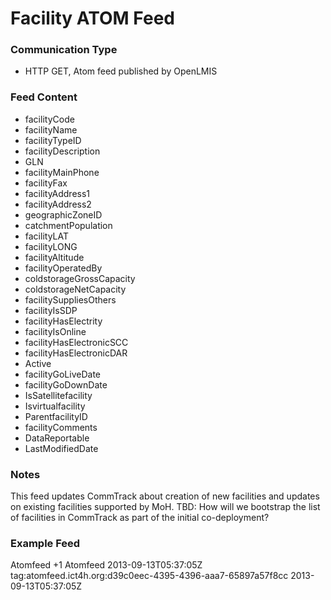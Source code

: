 # Facility ATOM Feed

### Communication Type

- HTTP GET, Atom feed published by OpenLMIS

### Feed Content

- facilityCode
- facilityName
- facilityTypeID
- facilityDescription
- GLN
- facilityMainPhone
- facilityFax
- facilityAddress1
- facilityAddress2
- geographicZoneID
- catchmentPopulation
- facilityLAT
- facilityLONG
- facilityAltitude
- facilityOperatedBy
- coldstorageGrossCapacity
- coldstorageNetCapacity
- facilitySuppliesOthers
- facilityIsSDP
- facilityHasElectrity
- facilityIsOnline
- facilityHasElectronicSCC
- facilityHasElectronicDAR
- Active
- facilityGoLiveDate
- facilityGoDownDate
- IsSatellitefacility
- Isvirtualfacility
- ParentfacilityID
- facilityComments
- DataReportable
- LastModifiedDate

### Notes

This feed updates CommTrack about creation of new facilities and updates on existing facilities supported by MoH.
TBD: How will we bootstrap the list of facilities in CommTrack as part of the initial co-deployment?  

### Example Feed

<?xml version="1.0" encoding="UTF-8"?>
<feed xmlns="http://www.w3.org/2005/Atom">
 <title>Event feed</title>
 <link rel="self" type="application/atom+xml" href="https://uat.221.134.198.28.xip.io/feeds/facility/recent" />
 <link rel="via" type="application/atom+xml" href="https://uat.221.134.198.28.xip.io/feeds/facility/1" />
 <author>
   <name>Atomfeed</name>
 </author>
 <id>+1</id>
 <generator uri="https://github.com/ICT4H/atomfeed">Atomfeed</generator>
 <updated>2013-09-13T05:37:05Z</updated>
 <entry>
   <title>Facility</title>
   <category term="facility" />
   <id>tag:atomfeed.ict4h.org:d39c0eec-4395-4396-aaa7-65897a57f8cc</id>
   <updated>2013-09-13T05:37:05Z</updated>
   <content type="application/vnd.atomfeed+xml"><![CDATA[{"code":"F10","name":"Village Dispensary","type":"Warehouse",  
   "description":"IT department","mainPhone":"9876234981","fax":"fax","address1":"A","address2":"B","geographicZone":  
   "District1","catchmentPopulation":333,"latitude":22.1,"longitude":1.2,"altitude":3.3,"operatedBy":"NGO",  
   "coldStorageGrossCapacity":9.9,"coldStorageNetCapacity":6.6,"suppliesOthers":true,"sdp":true,  
   "hasElectricity":true,"online":true,"hasElectronicSCC":true,"hasElectronicDAR":true,"active":false,  
   "goLiveDate":1352572200000,"goDownDate":1352572200000,"satelliteFacility":false,"virtualFacility":false,  
   "comments":"fc","enabled":true,"gln":"G7645"}]]></content>
 </entry>
</feed>
